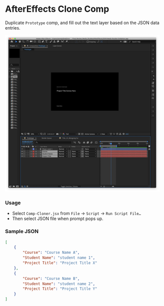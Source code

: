 # AfterEffects Clone Comp

Duplicate `Prototype` comp, and fill out the text layer based on the JSON data entries.

![Screenshot](screenshot.png)


### Usage

- Select `Comp-Cloner.jsx` from `File` → `Script` → `Run Script File…`
- Then select JSON file when prompt pops up.

### Sample JSON

```json
[
	{
		"Course": "Course Name A",
		"Student Name": "student name 1",
		"Project Title": "Project Title X"
	},
	{
		"Course": "Course Name B",
		"Student Name": "student name 2",
		"Project Title": "Project Title Y"
	}
]
```
